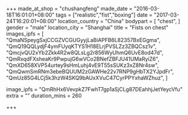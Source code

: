+++
made_at_shop = "chushangfeng"
made_date = "2016-03-18T16:01:01+08:00"
tags = ["realistic","fist","boxing"]
date = "2017-03-24T16:20:01+08:00"
location_country = "China"
bodypart = [
  "chest",
]
gender = "male"
location_city = "Shanghai"
title = "Fists on chest"
images_ipfs = [  "QmaNSpeygSxjCCGZVCGUGyyjLaBiAPFB6L82357BxEGgma",
  "QmQ19QQLydjF4ymFUyqKTYS1H18ELrjPVSLZz3ZBQCsz1v",
  "QmcjvQU2xYb2Zkk4R2w8QLsLg2r856WyUhmQ6UvE8od47d",
  "QmRxqdFXsheaKr9PwpujG6wVCo2BNefZBFJU41UMaRyiZ6",
  "QmXD658XVP54urtey9sHmLuhj4vE9T55sSUKz3xZ8Nr4sw",
  "QmQwmSmRNm3ebeBQUUM2zGAWHe22v7RNP9gHbTX2YJpdFr",
  "QmUz85G4LCj5k3hzW4SKQ9bAUxXVuC47CyrPPYxhaWZhuz",
]

image_ipfs = "QmRhHx6VevpkZ7FwhT7gp1aSjCLg87DEahhjJetYeycVfu"
extra = ""
duration_mins = 260

+++

